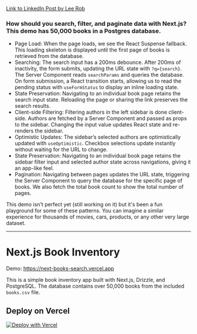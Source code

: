 [Link to LinkedIn Post by Lee Rob](https://www.linkedin.com/posts/leeerob_how-should-you-search-filter-and-paginate-activity-7228525688062889984-JBph?utm_source=share&utm_medium=member_desktop)

### How should you search, filter, and paginate data with Next.js? This demo has 50,000 books in a Postgres database.

- Page Load: When the page loads, we see the React Suspense fallback. This loading skeleton is displayed until the first page of books is retrieved from the database.
- Searching: The search input has a 200ms debounce. After 200ms of inactivity, the form submits, updating the URL state with `?q={search}`. The Server Component reads `searchParams` and queries the database. On form submission, a React transition starts, allowing us to read the pending status with `useFormStatus` to display an inline loading state.
- State Preservation: Navigating to an individual book page retains the search input state. Reloading the page or sharing the link preserves the search results.
- Client-side Filtering: Filtering authors in the left sidebar is done client-side. Authors are fetched by a Server Component and passed as props to the sidebar. Changing the input value updates React state and re-renders the sidebar.
- Optimistic Updates: The sidebar’s selected authors are optimistically updated with `useOptimistic`. Checkbox selections update instantly without waiting for the URL to change.
- State Preservation: Navigating to an individual book page retains the sidebar filter input and selected author state across navigations, giving it an app-like feel.
- Pagination: Navigating between pages updates the URL state, triggering the Server Component to query the database for the specific page of books. We also fetch the total book count to show the total number of pages.

This demo isn't perfect yet (still working on it) but it's been a fun playground for some of these patterns. You can imagine a similar experience for thousands of movies, cars, products, or any other very large dataset.

----
# Next.js Book Inventory

Demo: https://next-books-search.vercel.app

This is a simple book inventory app built with Next.js, Drizzle, and PostgreSQL. The database contains over 50,000 books from the included `books.csv` file.

## Deploy on Vercel

[![Deploy with Vercel](https://vercel.com/button)](https://vercel.com/new/clone?repository-url=https%3A%2F%2Fgithub.com%2Fvercel-labs%2Fbook-inventory&stores=%5B%7B"type"%3A"postgres"%7D%5D)
